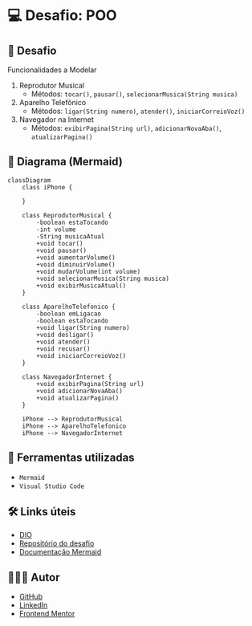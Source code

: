 # 💻 Desafio: POO

## 🎯 Desafio

Funcionalidades a Modelar

1. Reprodutor Musical
    - Métodos: `tocar()`, `pausar()`, `selecionarMusica(String musica)`
2. Aparelho Telefônico
    - Métodos: `ligar(String numero)`, `atender()`, `iniciarCorreioVoz()`
3. Navegador na Internet
    - Métodos: `exibirPagina(String url)`, `adicionarNovaAba()`, `atualizarPagina()`

## 📌 Diagrama (Mermaid)

```mermaid
classDiagram
    class iPhone {

    }

    class ReprodutorMusical {
        -boolean estaTocando
        -int volume
        -String musicaAtual
        +void tocar()
        +void pausar()
        +void aumentarVolume()
        +void diminuirVolume()
        +void mudarVolume(int volume)
        +void selecionarMusica(String musica)
        +void exibirMusicaAtual()
    }

    class AparelhoTelefonico {
        -boolean emLigacao
        -boolean estaTocando
        +void ligar(String numero)
        +void desligar()
        +void atender()
        +void recusar()
        +void iniciarCorreioVoz()
    }

    class NavegadorInternet {
        +void exibirPagina(String url)
        +void adicionarNovaAba()
        +void atualizarPagina()
    }

    iPhone --> ReprodutorMusical
    iPhone --> AparelhoTelefonico
    iPhone --> NavegadorInternet
```

## 🧱 Ferramentas utilizadas

- `Mermaid`
- `Visual Studio Code`

## 🛠️ Links úteis

- [DIO](https://www.dio.me/)
- [Repositório do desafio](https://github.com/digitalinnovationone/trilha-java-basico/tree/main/desafios/poo)
- [Documentação Mermaid](https://mermaid.js.org/syntax/classDiagram.html)

## 🧑🏻‍💻 Autor

- [GitHub](https://github.com/GracilianoOG)
- [LinkedIn](https://www.linkedin.com/in/gabrielgmbarros)
- [Frontend Mentor](https://www.frontendmentor.io/profile/GracilianoOG)